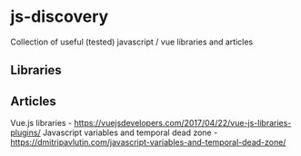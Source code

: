 # js-discovery
Collection of useful (tested) javascript / vue libraries and articles

## Libraries

## Articles

Vue.js libraries - https://vuejsdevelopers.com/2017/04/22/vue-js-libraries-plugins/
Javascript variables and temporal dead zone - https://dmitripavlutin.com/javascript-variables-and-temporal-dead-zone/
